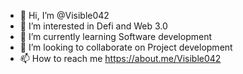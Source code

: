 - 👋 Hi, I’m @Visible042
- 👀 I’m interested in Defi and Web 3.0 
- 🌱 I’m currently learning Software development 
- 💞️ I’m looking to collaborate on Project development 
- 📫 How to reach me https://about.me/Visible042

<!---
Visible042/Visible042 is a ✨ special ✨ repository because its `README.md` (this file) appears on your GitHub profile.
You can click the Preview link to take a look at your changes.
--->
